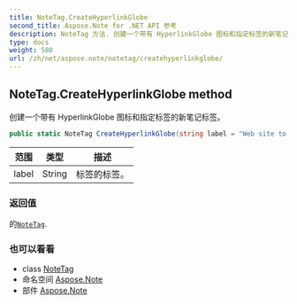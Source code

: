 ```yaml
---
title: NoteTag.CreateHyperlinkGlobe
second_title: Aspose.Note for .NET API 参考
description: NoteTag 方法. 创建一个带有 HyperlinkGlobe 图标和指定标签的新笔记标签
type: docs
weight: 580
url: /zh/net/aspose.note/notetag/createhyperlinkglobe/
---
```

## NoteTag.CreateHyperlinkGlobe method

创建一个带有 HyperlinkGlobe 图标和指定标签的新笔记标签。

```csharp
public static NoteTag CreateHyperlinkGlobe(string label = "Web site to visit")
```

| 范围 | 类型 | 描述 |
| --- | --- | --- |
| label | String | 标签的标签。 |

### 返回值

的[`NoteTag`](../).

### 也可以看看

* class [NoteTag](../)
* 命名空间 [Aspose.Note](../../notetag/)
* 部件 [Aspose.Note](../../../)


